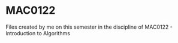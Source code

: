 MAC0122
=======

Files created by me on this semester in the discipline of MAC0122 - Introduction to Algorithms
